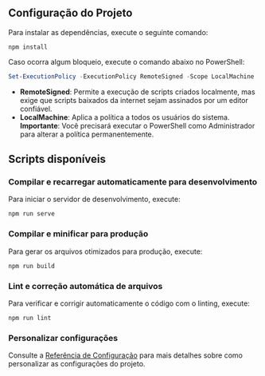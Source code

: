 
## Configuração do Projeto
Para instalar as dependências, execute o seguinte comando:
```
npm install
```
Caso ocorra algum bloqueio, execute o comando abaixo no PowerShell:
```powershell
Set-ExecutionPolicy -ExecutionPolicy RemoteSigned -Scope LocalMachine
```
- **RemoteSigned**: Permite a execução de scripts criados localmente, mas exige que scripts baixados da internet sejam assinados por um editor confiável.
- **LocalMachine**: Aplica a política a todos os usuários do sistema.
**Importante**: Você precisará executar o PowerShell como Administrador para alterar a política permanentemente.

## Scripts disponíveis
### Compilar e recarregar automaticamente para desenvolvimento
Para iniciar o servidor de desenvolvimento, execute:
```
npm run serve
```
### Compilar e minificar para produção
Para gerar os arquivos otimizados para produção, execute:
```
npm run build
```
### Lint e correção automática de arquivos
Para verificar e corrigir automaticamente o código com o linting, execute:
```
npm run lint
```
### Personalizar configurações
Consulte a [Referência de Configuração](https://cli.vuejs.org/config/) para mais detalhes sobre como personalizar as configurações do projeto.
